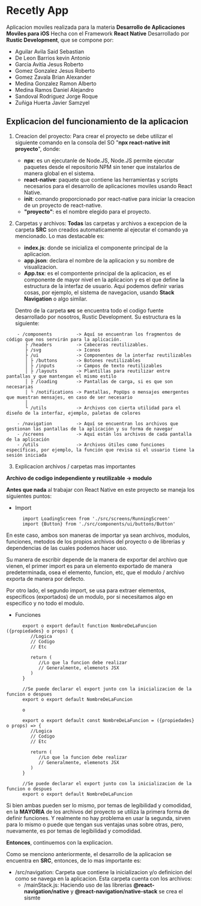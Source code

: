 # Recetly App
Aplicacion moviles realizada para la materia **Desarrollo de Aplicaciones Moviles para iOS**
Hecha con el Framework **React Native**
Desarrollado por **Rustic Development**, que se compone por:

- Aguilar Avila Said Sebastian
- De Leon Barrios kevin Antonio
- Garcia Avitia Jesus Roberto
- Gomez Gonzalez Jesus Roberto
- Gomez Zavala Brian Alexander
- Medina Gonzalez Ramon Alberto
- Medina Ramos Daniel Alejandro
- Sandoval Rodriguez Jorge Roque
- Zuñiga Huerta Javier Samzyel

## Explicacion del funcionamiento de la aplicacion 

1. Creacion del proyecto:
   Para crear el proyecto se debe utilizar el siguiente comando en la consola del SO "**npx react-native init proyecto**", donde:
   
   - **npx**: es un ejecutanle de Node.JS, Node.JS permite ejecutar paquetes desde el repositorio NPM sin tener que instalarlos de manera global en el sistema.
   - **react-native**: paquete que contiene las herramientas y scripts necesarios para el desarrollo de aplicaciones moviles usando React Native.
   - **init**: comando proporcionado por react-native para iniciar la creacion de un proyecto de react-native.
   - **"proyecto"**: es el nombre elegido para el proyecto.

2. Carpetas y archivos:
   **Todas** las carpetas y archivos a excepcion de la carpeta **SRC** son creados automaticamente al ejecutar el comando ya mencionado.
   Lo mas destacable es:
   - **index.js**: donde se inicializa el componente principal de la aplicacion.
   - **app.json**: declara el nombre de la aplicacion y su nombre de visualizacion.
   - **App.tsx**: es el compontente principal de la aplicacion, es el componente de mayor nivel en la aplicacion y es el que define la estructura de la interfaz de usuario. Aqui podemos definir varias cosas, por ejemplo, el sistema de navegacion, usando **Stack Navigation** o algo similar.

   Dentro de la carpeta **src** se encuentra todo el codigo fuente desarrollado por nosotros, Rustic Development.
   Su estructura es la siguiente:
```shell
    - /components         -> Aquí se encuentran los fragmentos de código que nos servirán para la aplicación.
       ├ /headers         -> Cabeceras reutilizables.
       ├ /svg             -> Iconos
       ├ /ui              -> Componentes de la interfaz reutilizables
       │ ├ /buttons       -> Botones reutilizables
       │ ├ /inputs        -> Campos de texto reutilizables
       │ ├ /layouts       -> Plantillas para reutilizar entre pantallas y que mantengan el mismo estilo
       │ ├ /loading       -> Pantallas de carga, si es que son necesarias
       │ └ /notifications -> Pantallas, PopUps o mensajes emergentes que muestran mensajes, en caso de ser necesario
       │
       └ /utils           -> Archivos con cierta utilidad para el diseño de la interfaz, ejemplo, paletas de colores
         
    - /navigation         -> Aquí se encuentran los archivos que gestionan las pantallas de la aplicación y su forma de navegar
    - /screens            -> Aquí están los archivos de cada pantalla de la aplicación
    - /utils              -> Archivos útiles como funciones específicas, por ejemplo, la función que revisa si el usuario tiene la sesión iniciada
```

3. Explicacion archivos / carpetas mas importantes

**Archivo de codigo independiente y reutilizable -> modulo**

**Antes que nada** al trabajar con React Native en este proyecto se maneja los siguientes puntos:

- Import
```shell 
      import LoadingScreen from './src/screens/RunningScreen'
      import {Button} from './src/components/ui/buttons/Button'
```
   En este caso, ambos son maneras de importar ya sean archivos, modulos, funciones, metodos de los propios archivos del proyecto o de librerias y dependencias de las cuales podemos hacer uso.

   Su manera de escribir depende de la manera de exportar del archivo que vienen, el primer import es para un elemento exportado de manera predeterminada, osea el elemento, funcion, etc, que el modulo / archivo exporta de manera por defecto.

   Por otro lado, el segundo import, se usa para extraer elementos, especificos (exportados) de un modulo, por si necesitamos algo en especifico y no todo el modulo.

- Funciones
```shell 
      export o export default function NombreDeLaFuncion ({propiedades} o props) {
         //Logica
         // Codigo
         // Etc

         return (
            //Lo que la funcion debe realizar
            // Generalmente, elemenots JSX
         )
      }

      //Se puede declarar el export junto con la inicializacion de la funcion o despues
      export o export default NombreDeLaFuncion

      o

      export o export default const NombreDeLaFuncion = ({propiedades} o props) => {
         //Logica
         // Codigo
         // Etc

         return (
            //Lo que la funcion debe realizar
            // Generalmente, elemenots JSX
         )
      }

      //Se puede declarar el export junto con la inicializacion de la funcion o despues
      export o export default NombreDeLaFuncion
```
   Si bien ambas pueden ser lo mismo, por temas de legibilidad y comodidad, en la **MAYORIA** de los archivos del proyecto se utiliza la primera forma de definir funciones. Y realmente no hay problema en usar la segunda, sirven para lo mismo o puede que tengan sus ventajas unas sobre otras, pero, nuevamente, es por temas de legibilidad y comodidad.

   **Entonces**, continuemos con la explicacion.
   
   Como se menciono anteriormente, el desarrollo de la aplicacion se encuentra en **SRC**, entonces, de lo mas importante es:
   - /src/navigation: Carpeta que contiene la inicializacion y/o definicion del como se navega en la aplicacion. Esta carpeta cuenta con los archivos:
      * /mainStack.js: Haciendo uso de las librerias **@react-navigation/native** y **@react-navigation/native-stack** se crea el sismte